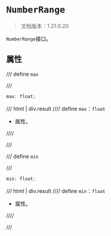 # `NumberRange`

> 文档版本：1.21.0.20

`NumberRange`接口。

## 属性

/// define
`max`


///

```js
max: float;
```

/// html | div.result
//// define
`max`：`float`

- 属性。


////

///


/// define
`min`


///

```js
min: float;
```

/// html | div.result
//// define
`min`：`float`

- 属性。


////

///

